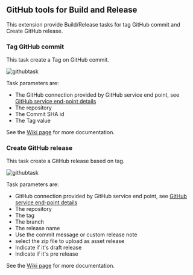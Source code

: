 ## GitHub tools for Build and Release ##

This extension provide Build/Release tasks for tag GitHub commit and Create GitHub release.

### Tag GitHub commit ###

This task create a Tag on GitHub commit.

![githubtask](https://github.com/mikaelkrief/GitHub-Tools-vsts-extensions/tree/master/GitHubTasks/static/images/screen1.png)

Task parameters are:
 - The GitHub connection provided by GitHub service end point, see [GitHub service end-point details](https://github.com/mikaelkrief/GitHub-Tools-vsts-extensions/wiki/GitHub-Service-End-point)
 - The repository
 - The Commit SHA id
 - The Tag value
 

See the [Wiki page](https://github.com/mikaelkrief/GitHub-Tools-vsts-extensions/wiki/Tag-GitHub-commit) for more documentation.

### Create GitHub release ###

This task create a GitHub release based on tag.

![githubtask](https://github.com/mikaelkrief/GitHub-Tools-vsts-extensions/tree/master/GitHubTasks/static/images/screen2.png)

Task parameters are:
 - GitHub connection provided by GitHub service end point, see [GitHub service end-point details](https://github.com/mikaelkrief/GitHub-Tools-vsts-extensions/wiki/GitHub-Service-End-point)
 - The repository
 - The tag
 - The branch
 - The release name
 - Use the commit message or custom release note
 - select the zip file to upload as asset release
 - Indicate if it's draft release
 - Indicate if it's pre release
 

See the [Wiki page](https://github.com/mikaelkrief/GitHub-Tools-vsts-extensions/wiki/Create-GitHub-release) for more documentation.
